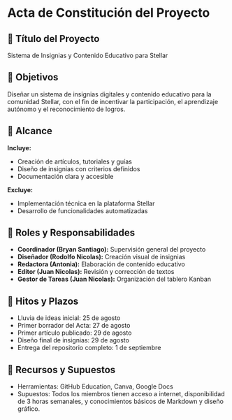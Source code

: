 # Acta de Constitución del Proyecto

## 🎯 Título del Proyecto
Sistema de Insignias y Contenido Educativo para Stellar

## 📘 Objetivos
Diseñar un sistema de insignias digitales y contenido educativo para la comunidad Stellar, con el fin de incentivar la participación, el aprendizaje autónomo y el reconocimiento de logros.

## 📌 Alcance
**Incluye:**
- Creación de artículos, tutoriales y guías
- Diseño de insignias con criterios definidos
- Documentación clara y accesible

**Excluye:**
- Implementación técnica en la plataforma Stellar
- Desarrollo de funcionalidades automatizadas

## 👥 Roles y Responsabilidades
- **Coordinador (Bryan Santiago):** Supervisión general del proyecto  
- **Diseñador (Rodolfo Nicolas):** Creación visual de insignias  
- **Redactora (Antonia):** Elaboración de contenido educativo  
- **Editor (Juan Nicolas):** Revisión y corrección de textos  
- **Gestor de Tareas (Juan Nicolas):** Organización del tablero Kanban  

## 📅 Hitos y Plazos
- Lluvia de ideas inicial: 25 de agosto  
- Primer borrador del Acta: 27 de agosto  
- Primer artículo publicado: 29 de agosto  
- Diseño final de insignias: 29 de agosto 
- Entrega del repositorio completo: 1 de septiembre

## 🧰 Recursos y Supuestos
- Herramientas: GitHub Education, Canva, Google Docs 
- Supuestos: Todos los miembros tienen acceso a internet, disponibilidad de 3 horas semanales, y conocimientos básicos de Markdown y diseño gráfico.
